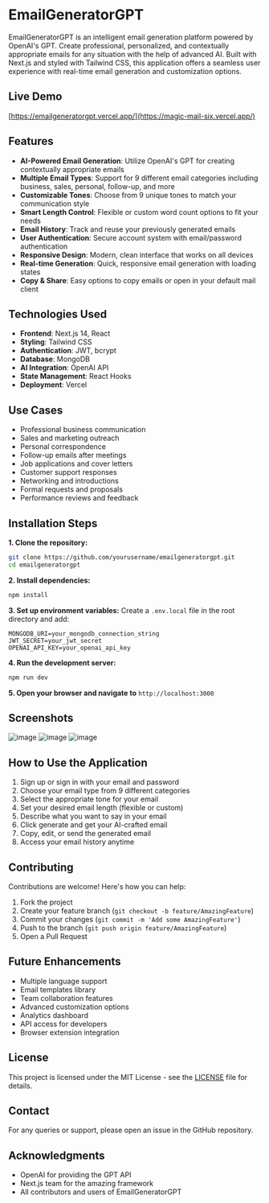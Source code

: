 # EmailGeneratorGPT

EmailGeneratorGPT is an intelligent email generation platform powered by OpenAI's GPT. Create professional, personalized, and contextually appropriate emails for any situation with the help of advanced AI. Built with Next.js and styled with Tailwind CSS, this application offers a seamless user experience with real-time email generation and customization options.

## Live Demo
[https://emailgeneratorgpt.vercel.app/](https://magic-mail-six.vercel.app/)

## Features

- **AI-Powered Email Generation**: Utilize OpenAI's GPT for creating contextually appropriate emails
- **Multiple Email Types**: Support for 9 different email categories including business, sales, personal, follow-up, and more
- **Customizable Tones**: Choose from 9 unique tones to match your communication style
- **Smart Length Control**: Flexible or custom word count options to fit your needs
- **Email History**: Track and reuse your previously generated emails
- **User Authentication**: Secure account system with email/password authentication
- **Responsive Design**: Modern, clean interface that works on all devices
- **Real-time Generation**: Quick, responsive email generation with loading states
- **Copy & Share**: Easy options to copy emails or open in your default mail client

## Technologies Used

- **Frontend**: Next.js 14, React
- **Styling**: Tailwind CSS
- **Authentication**: JWT, bcrypt
- **Database**: MongoDB
- **AI Integration**: OpenAI API
- **State Management**: React Hooks
- **Deployment**: Vercel

## Use Cases

- Professional business communication
- Sales and marketing outreach
- Personal correspondence
- Follow-up emails after meetings
- Job applications and cover letters
- Customer support responses
- Networking and introductions
- Formal requests and proposals
- Performance reviews and feedback

## Installation Steps

**1. Clone the repository:**
```bash
git clone https://github.com/yourusername/emailgeneratorgpt.git
cd emailgeneratorgpt
```

**2. Install dependencies:**
```bash
npm install
```

**3. Set up environment variables:**
Create a `.env.local` file in the root directory and add:
```
MONGODB_URI=your_mongodb_connection_string
JWT_SECRET=your_jwt_secret
OPENAI_API_KEY=your_openai_api_key
```

**4. Run the development server:**
```bash
npm run dev
```

**5. Open your browser and navigate to** `http://localhost:3000`

## Screenshots

![image](https://github.com/user-attachments/assets/bca9b859-78d2-461f-bdd8-33a4865fa9f0)
![image](https://github.com/user-attachments/assets/e182c880-6aaf-4fd3-beb8-65f0934c1283)
![image](https://github.com/user-attachments/assets/1ef2bdcb-b844-426d-9950-a607cbba897e)


## How to Use the Application

1. Sign up or sign in with your email and password
2. Choose your email type from 9 different categories
3. Select the appropriate tone for your email
4. Set your desired email length (flexible or custom)
5. Describe what you want to say in your email
6. Click generate and get your AI-crafted email
7. Copy, edit, or send the generated email
8. Access your email history anytime

## Contributing

Contributions are welcome! Here's how you can help:

1. Fork the project
2. Create your feature branch (`git checkout -b feature/AmazingFeature`)
3. Commit your changes (`git commit -m 'Add some AmazingFeature'`)
4. Push to the branch (`git push origin feature/AmazingFeature`)
5. Open a Pull Request

## Future Enhancements

- Multiple language support
- Email templates library
- Team collaboration features
- Advanced customization options
- Analytics dashboard
- API access for developers
- Browser extension integration

## License

This project is licensed under the MIT License - see the [LICENSE](LICENSE) file for details.

## Contact

For any queries or support, please open an issue in the GitHub repository.

## Acknowledgments

- OpenAI for providing the GPT API
- Next.js team for the amazing framework
- All contributors and users of EmailGeneratorGPT
